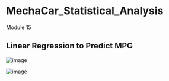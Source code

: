 # MechaCar_Statistical_Analysis
Module 15

## Linear Regression to Predict MPG

![image](https://user-images.githubusercontent.com/85259984/142768717-efd408c7-4cfd-4a67-8f25-05ec7a201f68.png)

![image](https://user-images.githubusercontent.com/85259984/142768742-b0868267-67d1-4a9d-a0ba-fb7068ed0c06.png)

